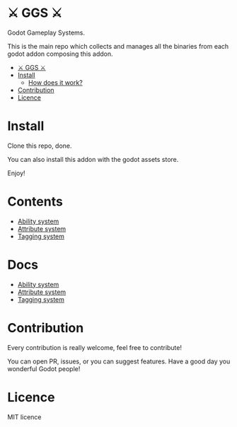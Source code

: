 ⚔️ GGS ⚔️
=======

Godot Gameplay Systems.

This is the main repo which collects and manages all the binaries from each godot addon composing this addon.

- [⚔️ GGS ⚔️](#️-ggs-️)
- [Install](#install)
  - [How does it work?](#how-does-it-work)
- [Contribution](#contribution)
- [Licence](#licence)

# Install

Clone this repo, done.

You can also install this addon with the godot assets store.

Enjoy! 

# Contents

- [Ability system](https://github.com/OctoD/godot-gameplay-abilities)
- [Attribute system](https://github.com/OctoD/godot_gameplay_attributes)
- [Tagging system](https://github.com/OctoD/godot-gameplay-tags)

# Docs

- [Ability system](https://github.com/OctoD/godot-gameplay-abilities/blob/main/README.md)
- [Attribute system](https://github.com/OctoD/godot_gameplay_attributes/blob/master/README.md)
- [Tagging system](https://github.com/OctoD/godot-gameplay-tags/blob/main/docs/readme.md)

# Contribution

Every contribution is really welcome, feel free to contribute!

You can open PR, issues, or you can suggest features. Have a good day you wonderful Godot people!

# Licence

MIT licence
